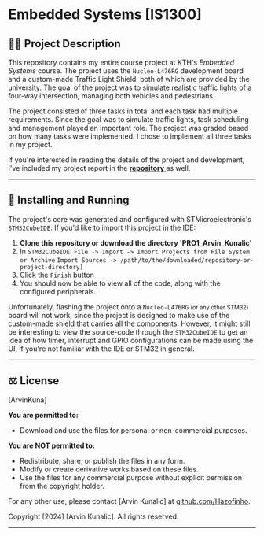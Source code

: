 # Embedded Systems [IS1300]

## 🧑‍💻 Project Description
This repository contains my entire course project at KTH's *Embedded Systems* course.
The project uses the `Nucleo-L476RG` development board and a custom-made Traffic Light
Shield, both of which are provided by the university. The goal of the project was to 
simulate realistic traffic lights of a four-way intersection, managing both vehicles 
and pedestrians.

The project consisted of three tasks in total and each task had multiple requirements. 
Since the goal was to simulate traffic lights, task scheduling and management played 
an important role. The project was graded based on how many tasks were implemented. 
I chose to implement all three tasks in my project.

If you're interested in reading the details of the project and development, I've included
my project report in the <a href="https://github.com/Hazofinho/IS1300-Embedded-Systems/blob/main/Arvin%20Kunalic%20PRO1-Report.pdf"> <b>repository</b> </a> as well. 

---

## 🛜 Installing and Running
The project's core was generated and configured with STMicroelectronic's `STM32CubeIDE`.
If you'd like to import this project in the IDE:

1. **Clone this repository or download the directory 'PRO1_Arvin_Kunalic'**
2. In `STM32CubeIDE`:
    `` File -> Import -> Import Projects from File System or Archive ``
    `` Import Sources -> /path/to/the/downloaded/repository-or-project-directory) ``
3. Click the `Finish` button
4. You should now be able to view all of the code, along with the configured peripherals.

Unfortunately, flashing the project onto a `Nucleo-L476RG` <small>(or any other STM32)</small> board will not 
work, since the project is designed to make use of the custom-made shield that carries all 
the components. However, it might still be interesting to view the source-code through the
`STM32CubeIDE` to get an idea of how timer, interrupt and GPIO configurations can be made 
using the UI, if you're not familiar with the IDE or STM32 in general.

---

## ⚖️ License
[ArvinKuna]

**You are permitted to:**
- Download and use the files for personal or non-commercial purposes.

**You are NOT permitted to:**    
- Redistribute, share, or publish the files in any form.
- Modify or create derivative works based on these files.
- Use the files for any commercial purpose without explicit permission from the copyright holder.

For any other use, please contact [Arvin Kunalic] at [github.com/Hazofinho](https://github.com/Hazofinho).

Copyright [2024] [Arvin Kunalic]. All rights reserved.

---